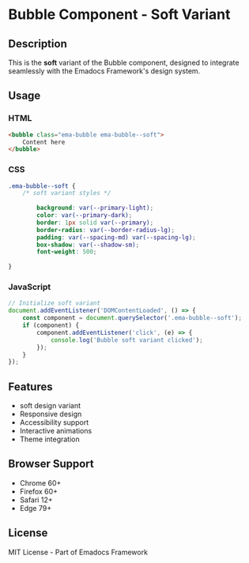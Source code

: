 # Bubble Component - Soft Variant

## Description
This is the **soft** variant of the Bubble component, designed to integrate seamlessly with the Emadocs Framework's design system.

## Usage

### HTML
```html
<bubble class="ema-bubble ema-bubble--soft">
    Content here
</bubble>
```

### CSS
```css
.ema-bubble--soft {
    /* soft variant styles */
    
        background: var(--primary-light);
        color: var(--primary-dark);
        border: 1px solid var(--primary);
        border-radius: var(--border-radius-lg);
        padding: var(--spacing-md) var(--spacing-lg);
        box-shadow: var(--shadow-sm);
        font-weight: 500;
    
}
```

### JavaScript
```javascript
// Initialize soft variant
document.addEventListener('DOMContentLoaded', () => {
    const component = document.querySelector('.ema-bubble--soft');
    if (component) {
        component.addEventListener('click', (e) => {
            console.log('Bubble soft variant clicked');
        });
    }
});
```

## Features
- soft design variant
- Responsive design
- Accessibility support
- Interactive animations
- Theme integration

## Browser Support
- Chrome 60+
- Firefox 60+
- Safari 12+
- Edge 79+

## License
MIT License - Part of Emadocs Framework
